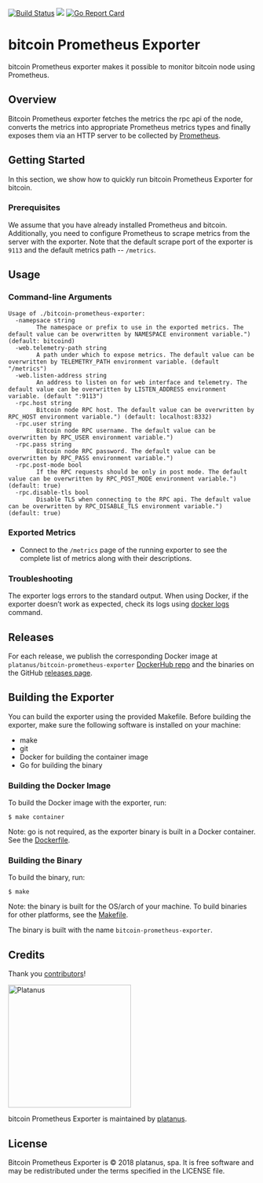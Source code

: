 [![Build Status](https://travis-ci.org/platanus/bitcoin-prometheus-exporter.svg?branch=master)](https://travis-ci.org/platanus/bitcoin-prometheus-exporter) [![](https://images.microbadger.com/badges/version/platanus/bitcoin-prometheus-exporter.svg)](https:/hub.docker.com/r/platanus/bitcoin-prometheus-exporter) [![Go Report Card](https://goreportcard.com/badge/github.com/platanus/bitcoin-prometheus-exporter)](https://goreportcard.com/report/github.com/platanus/bitcoin-prometheus-exporter)

# bitcoin Prometheus Exporter

bitcoin Prometheus exporter makes it possible to monitor bitcoin node using Prometheus.

## Overview

Bitcoin Prometheus exporter fetches the metrics the rpc api of the node, converts the metrics into appropriate Prometheus metrics types and finally exposes them via an HTTP server to be collected by [Prometheus](https://prometheus.io/).

## Getting Started

In this section, we show how to quickly run bitcoin Prometheus Exporter for bitcoin.

### Prerequisites

We assume that you have already installed Prometheus and bitcoin. Additionally, you need to configure Prometheus to scrape metrics from the server with the exporter. Note that the default scrape port of the exporter is `9113` and the default metrics path -- `/metrics`.

## Usage

### Command-line Arguments

```
Usage of ./bitcoin-prometheus-exporter:
  -namepsace string
        The namespace or prefix to use in the exported metrics. The default value can be overwritten by NAMESPACE environment variable.") (default: bitcoind)
  -web.telemetry-path string
        A path under which to expose metrics. The default value can be overwritten by TELEMETRY_PATH environment variable. (default "/metrics")
  -web.listen-address string
        An address to listen on for web interface and telemetry. The default value can be overwritten by LISTEN_ADDRESS environment variable. (default ":9113")
  -rpc.host string
        Bitcoin node RPC host. The default value can be overwritten by RPC_HOST environment variable.") (default: localhost:8332)
  -rpc.user string
        Bitcoin node RPC username. The default value can be overwritten by RPC_USER environment variable.")
  -rpc.pass string
        Bitcoin node RPC password. The default value can be overwritten by RPC_PASS environment variable.")
  -rpc.post-mode bool
        If the RPC requests should be only in post mode. The default value can be overwritten by RPC_POST_MODE environment variable.") (default: true)
  -rpc.disable-tls bool
        Disable TLS when connecting to the RPC api. The default value can be overwritten by RPC_DISABLE_TLS environment variable.") (default: true)
```

### Exported Metrics

* Connect to the `/metrics` page of the running exporter to see the complete list of metrics along with their descriptions.

### Troubleshooting

The exporter logs errors to the standard output. When using Docker, if the exporter doesn’t work as expected, check its logs using [docker logs](https://docs.docker.com/engine/reference/commandline/logs/) command.

## Releases

For each release, we publish the corresponding Docker image at `platanus/bitcoin-prometheus-exporter` [DockerHub repo](https://hub.docker.com/r/platanus/bitcoin-prometheus-exporter/) and the binaries on the GitHub [releases page](https://github.com/platanus/bitcoin-prometheus-exporter/releases).

## Building the Exporter

You can build the exporter using the provided Makefile. Before building the exporter, make sure the following software is installed on your machine:
* make
* git
* Docker for building the container image
* Go for building the binary

### Building the Docker Image

To build the Docker image with the exporter, run:
```
$ make container
```

Note: go is not required, as the exporter binary is built in a Docker container. See the [Dockerfile](Dockerfile).

### Building the Binary

To build the binary, run:
```
$ make
```

Note: the binary is built for the OS/arch of your machine. To build binaries for other platforms, see the [Makefile](Makefile).

The binary is built with the name `bitcoin-prometheus-exporter`.

## Credits

Thank you [contributors](https://github.com/platanus/bitcoin-prometheus-exporter/graphs/contributors)!

<img src="http://platan.us/gravatar_with_text.png" alt="Platanus" width="250"/>

bitcoin Prometheus Exporter is maintained by [platanus](http://platan.us).

## License

Bitcoin Prometheus Exporter is © 2018 platanus, spa. It is free software and may be redistributed under the terms specified in the LICENSE file.
